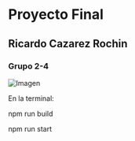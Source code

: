 <h1>Proyecto Final</h1>
<h2>Ricardo Cazarez Rochin </h2>
<h3>Grupo 2-4</h3>


![Imagen](Frontend/public/Demo-page.png)

En la terminal:
<p>npm run build</p>
<p>npm run start 
</p>
